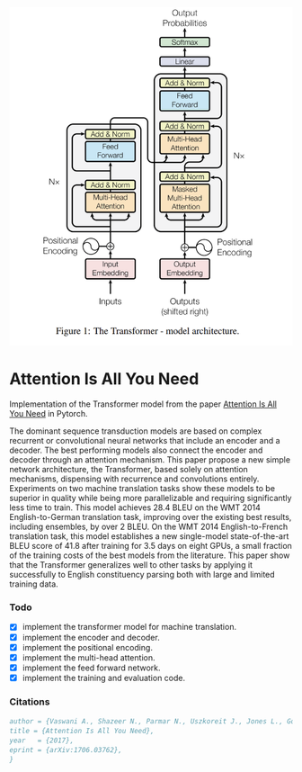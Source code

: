 ![image](./images/transformer.png)

# **Attention Is All You Need**

Implementation of the Transformer model from the paper [Attention Is All You Need](https://arxiv.org/pdf/1706.03762.pdf) in Pytorch.

The dominant sequence transduction models are based on complex recurrent or
convolutional neural networks that include an encoder and a decoder. The best
performing models also connect the encoder and decoder through an attention
mechanism. This paper propose a new simple network architecture, the Transformer,
based solely on attention mechanisms, dispensing with recurrence and convolutions
entirely. Experiments on two machine translation tasks show these models to
be superior in quality while being more parallelizable and requiring significantly
less time to train. This model achieves 28.4 BLEU on the WMT 2014 English-to-German translation task, improving over the existing best results, including
ensembles, by over 2 BLEU. On the WMT 2014 English-to-French translation task,
this model establishes a new single-model state-of-the-art BLEU score of 41.8 after
training for 3.5 days on eight GPUs, a small fraction of the training costs of the
best models from the literature. This paper show that the Transformer generalizes well to
other tasks by applying it successfully to English constituency parsing both with
large and limited training data.

### **Todo**
- [x] implement the transformer model for machine translation.
- [x] implement the encoder and decoder.
- [x] implement the positional encoding.
- [x] implement the multi-head attention.
- [x] implement the feed forward network.
- [x] implement the training and evaluation code. 

### **Citations**
```bibtex
author = {Vaswani A., Shazeer N., Parmar N., Uszkoreit J., Jones L., Gomez A. N., Kaiser L., & Polosukhin I.},
title = {Attention Is All You Need}, 
year   = {2017},
eprint = {arXiv:1706.03762},
}
```
